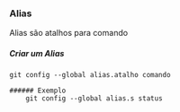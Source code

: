 ### Alias

Alias são atalhos para comando

##### Criar um Alias
	
	git config --global alias.atalho comando

    ###### Exemplo
        git config --global alias.s status  
